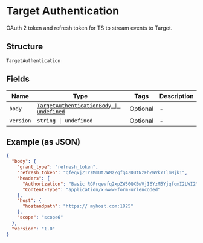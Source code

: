 
# Target Authentication

OAuth 2 token and refresh token for TS to stream events to Target.

## Structure

`TargetAuthentication`

## Fields

| Name | Type | Tags | Description |
|  --- | --- | --- | --- |
| `body` | [`TargetAuthenticationBody \| undefined`](../../doc/models/target-authentication-body.md) | Optional | - |
| `version` | `string \| undefined` | Optional | - |

## Example (as JSON)

```json
{
  "body": {
    "grant_type": "refresh_token",
    "refresh_token": "qfeqVjZTYzMmUtZWMzZqfq4ZDUtNzFhZWVkYTlmMjk1",
    "headers": {
      "Authorization": "Basic RGFrqewfq2xpZW50QXBwVjI6YzM5YjqfqmI2LWI2MWQtNDRlZTQ5MmM1YTRk",
      "Content-Type": "application/x-www-form-urlencoded"
    },
    "host": {
      "hostandpath": "https:// myhost.com:1825"
    },
    "scope": "scope6"
  },
  "version": "1.0"
}
```

